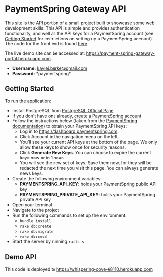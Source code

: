 # PaymentSpring Gateway API
This site is the API portion of a small project built to showcase some web development skills. This API is simple and provides authentication functionality, and well as the API keys for a PaymentSpring account (see [Getting Started](#getting-started) for instructions on setting up a PaymentSpring account). The code for the front end is found [here](https://github.com/kayleiburke/PaymentSpringGatewayPortal). 

The live demo site can be accessed at: https://payment-spring-gateway-portal.herokuapp.com.  

- **Username:**  kaylei.burke@gmail.com
- **Password:** \*paymentspring*


## Getting Started
To run the application:

- Install PostgreSQL from [PostgreSQL Official Page](https://www.postgresql.org/) 
- If you don't have one already, [create a PaymentSpring account](https://paymentspring.com/signup)
- Follow the instructions below (taken from the [PaymentSpring documentation](https://docs.paymentspring.com)) to obtain your PaymentSpring API keys:
    - Log in to https://dashboard.paymentspring.com.
    - Click Account in the navigation menu on the left.
    - You’ll see your current API keys at the bottom of the page. We only allow these keys to show once for security reasons.
    - Click **Generate New Keys**. You can choose to expire the current keys now or in 1 hour.
    - You will see the new set of keys. Save them now, for they will be redacted the next time you visit this page. You can always generate news keys.
- Create the following environment variables:
    - **PAYMENTSPRING_API_KEY**: holds your PaymentSpring public API key 
    - **PAYMENTSPRING_PRIVATE_API_KEY**: holds your PaymentSpring private API key
- Open your terminal
- Navigate to the project
- Run the following commands to set up the environment:
    - `bundle install`
    - `rake db:create`
    - `rake db:migrate`
    - `rake db:seed`
- Start the server by running `rails s`

## Demo API
This code is deployed to https://whispering-cove-68110.herokuapp.com

